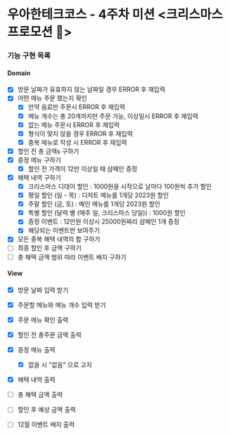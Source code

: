 # 우아한테크코스 - 4주차 미션 <크리스마스 프로모션 🎄>

### 기능 구현 목록

#### Domain

- [x] 방문 날짜가 유효하지 않는 날짜일 경우 ERROR 후 재입력
- [x] 어떤 메뉴 주문 했는지 확인
  - [x] 만약 음료만 주문시 ERROR 후 재입력
  - [x] 메뉴 개수는 총 20개까지만 주문 가능, 이상일시 ERROR 후 재입력
  - [x] 없는 메뉴 주문시 ERROR 후 재입력
  - [x] 형식이 맞지 않을 경우 ERROR 후 재입력
  - [x] 중복 메뉴로 작성 시 ERROR 후 재입력
- [x] 할인 전 총 금액s 구하기
- [x] 증정 메뉴 구하기
  - [x] 할인 전 가격이 12만 이상일 때 샴페인 증정
- [x] 해택 내역 구하기
  - [x] 크리스마스 디데이 할인 : 1000원을 시작으로 날마다 100원씩 추가 할인
  - [x] 평일 할인 (일 - 목) : 디저트 메뉴를 1개당 2023원 할인
  - [x] 주말 할인 (금, 토) : 메인 메뉴를 1개당 2023원 할인
  - [x] 특별 할인 (달력 별 (매주 일, 크리스마스 당일)) : 1000원 할인
  - [x] 증정 이벤트 : 12만원 이상시 25000원짜리 샴페인 1개 증정
  - [x] 해당되는 이벤트만 보여주기
- [x] 모든 중복 해택 내역의 합 구하기
- [ ] 최종 할인 후 금액 구하기
- [ ] 총 해택 금액 범위 따라 이벤트 배지 구하기

#### View

- [x] 방문 날짜 입력 받기
- [x] 주문할 메뉴와 메뉴 개수 입력 받기

- [x] 주문 메뉴 확인 출력
- [x] 할인 전 총주문 금액 출력
- [x] 증정 메뉴 출력
  - [x] 없을 시 "없음" 으로 고지
- [x] 해택 내역 출력
- [ ] 총 해택 금액 출력
- [ ] 할인 후 예상 금액 출력
- [ ] 12월 이벤트 배지 출력
